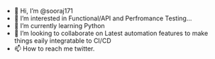 - 👋 Hi, I’m @sooraj171
- 👀 I’m interested in Functional/API and Perfromance Testing...
- 🌱 I’m currently learning Python
- 💞️ I’m looking to collaborate on Latest automation features to make things eaily integratable to CI/CD
- 📫 How to reach me twitter.

<!---
sooraj171/sooraj171 is a ✨ special ✨ repository because its `README.md` (this file) appears on your GitHub profile.
You can click the Preview link to take a look at your changes.
--->

